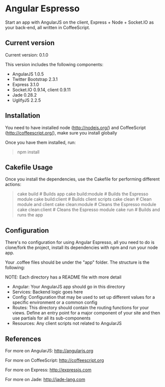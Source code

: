 # Angular Espresso

Start an app with AngularJS on the client, Express + Node + Socket.IO as your back-end, all written in CoffeeScript.

## Current version

Current version: 0.1.0

This version includes the following components:

* AngularJS 1.0.5
* Twitter Bootstrap 2.3.1
* Express 3.1.0
* Socket.IO 0.9.14, client 0.9.11
* Jade 0.28.2
* UglifyJS 2.2.5

## Installation

You need to have installed node (http://nodejs.org/) and CoffeeScript (http://coffeescript.org/), make sure
you install globally

Once you have them installed, run:

> npm install

## Cakefile Usage

Once you install the dependencies, use the Cakefile for performing different actions:

> cake build                # Builds app
> cake build:module         # Builds the Espresso module
> cake build:client         # Builds client scripts
> cake clean                # Clean module and client
> cake clean:module         # Cleans the Espresso module
> cake clean:client         # Cleans the Espresso module
> cake run                  # Builds and runs the app

## Configuration

There's no configuration for using Angular Espresso, all you need to do is clone/fork the project, install its
dependencies with npm and run your node app.

Your .coffee files should be under the "app" folder. The structure is the following:

NOTE: Each directory has a README file with more detail

* Angular: Your AngularJS app should go in this directory
* Services: Backend logic goes here
* Config: Configuration that may be used to set up different values for a specific environment or a common config
* Routes: This directory should contain the routing functions for your views. Define an entry point for a major
component of your site and then use partials for all its sub-components
* Resources: Any client scripts not related to AngularJS

## References

For more on AngularJS: http://angularjs.org

For more on CoffeeScript: http://coffeescript.org

For more on Express: http://expressjs.com

For more on Jade: http://jade-lang.com